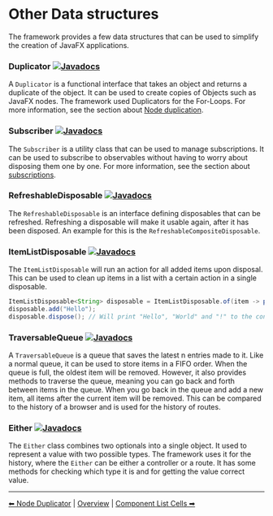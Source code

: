 # Other Data structures
The framework provides a few data structures that can be used to simplify the creation of JavaFX applications.

### Duplicator [![Javadocs](https://javadoc.io/badge2/org.fulib/fulibFx/Javadocs.svg?color=green)](https://javadoc.io/doc/org.fulib/fulibFx/latest/org/fulib/fx/duplicate/Duplicators.html)
A `Duplicator` is a functional interface that takes an object and returns a duplicate of the object. It can be used to
create copies of Objects such as JavaFX nodes. The framework used Duplicators for the For-Loops.
For more information, see the section about [Node duplication](5-node-duplicator.md).

### Subscriber [![Javadocs](https://javadoc.io/badge2/org.fulib/fulibFx/Javadocs.svg?color=green)](https://javadoc.io/doc/org.fulib/fulibFx/latest/org/fulib/fx/controller/Subscriber.html)
The `Subscriber` is a utility class that can be used to manage subscriptions. It can be used to subscribe to observables
without having to worry about disposing them one by one. For more information, see the section about [subscriptions](1-subscriber.md).

### RefreshableDisposable [![Javadocs](https://javadoc.io/badge2/org.fulib/fulibFx/Javadocs.svg?color=green)](https://javadoc.io/doc/org.fulib/fulibFx/latest/org/fulib/fx/data/disposable/RefreshableDisposable.html)
The `RefreshableDisposable` is an interface defining disposables that can be refreshed. Refreshing a disposable will
make it usable again, after it has been disposed. An example for this is the `RefreshableCompositeDisposable`.

### ItemListDisposable [![Javadocs](https://javadoc.io/badge2/org.fulib/fulibFx/Javadocs.svg?color=green)](https://javadoc.io/doc/org.fulib/fulibFx/latest/org/fulib/fx/data/disposable/ItemListDisposable.html)
The `ItemListDisposable` will run an action for all added items upon disposal. This can be used to clean up items in a list
with a certain action in a single disposable.

```java
ItemListDisposable<String> disposable = ItemListDisposable.of(item -> print(item), "!", "World");
disposable.add("Hello");
disposable.dispose(); // Will print "Hello", "World" and "!" to the console (LIFO order)
```

### TraversableQueue [![Javadocs](https://javadoc.io/badge2/org.fulib/fulibFx/Javadocs.svg?color=green)](https://javadoc.io/doc/org.fulib/fulibFx/latest/org/fulib/fx/data/TraversableQueue.html)
A `TraversableQueue` is a queue that saves the latest n entries made to it. Like a normal queue, it can be used to store items in a FIFO order.
When the queue is full, the oldest item will be removed. However, it also provides methods to traverse the queue,
meaning you can go back and forth between items in the queue. When you go back in the queue and add a new item, all
items after the current item will be removed. This can be compared to the history of a browser and is used for the
history of routes.

### Either [![Javadocs](https://javadoc.io/badge2/org.fulib/fulibFx/Javadocs.svg?color=green)](https://javadoc.io/static/org.fulib/fulibFx/0.1.1/org/fulib/fx/data/Either.html)
The `Either` class combines two optionals into a single object. It used to represent a value with two possible types.
The framework uses it for the history, where the `Either` can be either a controller or a route. It has some methods
for checking which type it is and for getting the value correct value.

---

[⬅ Node Duplicator](5-node-duplicator.md) | [Overview](README.md) | [Component List Cells ➡](7-componentlistcell.md)
